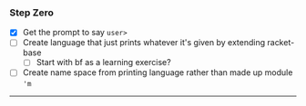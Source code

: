 ### Step Zero
- [x] Get the prompt to say `user> `
- [ ] Create language that just prints whatever it's given by extending racket-base
    - [ ] Start with bf as a learning exercise?
- [ ] Create name space from printing language rather than made up module `'m`
---
